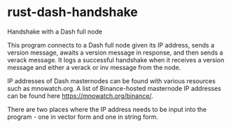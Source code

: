 # rust-dash-handshake
Handshake with a Dash full node

This program connects to a Dash full node given its IP address, sends a version message, awaits a version message in response, and then sends a verack message. It logs a successful handshake when it receives a version message and either a verack or inv message from the node.

IP addresses of Dash masternodes can be found with various resources such as mnowatch.org. A list of Binance-hosted masternode IP addresses can be found here https://mnowatch.org/binance/.

There are two places where the IP address needs to be input into the program - one in vector form and one in string form.
